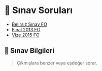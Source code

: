 # 📃 Sınav Soruları

<!--YPackage.YGitbookIntegration-tarafından-otomatik-oluşturulmuştur-->

- [Belirsiz Sınav FO](Belirsiz%20S%C4%B1nav%20FO.pdf)
- [Final 2013 FO](Final%202013%20FO.pdf)
- [Vize 2015 FO](Vize%202015%20FO.pdf)

<!--YPackage.YGitbookIntegration-tarafından-otomatik-oluşturulmuştur-->

## 🔸 Sınav Bilgileri

> Çıkmışlara benzer veya eşdeğer sorar.

[File Org]: http://w3.gazi.edu.tr/~akcayol/BM307.htm
[2018 Proje Ödevim]: https://github.com/yedhrab/CplusCalismalarim/tree/master/FileOrganizationHomework
